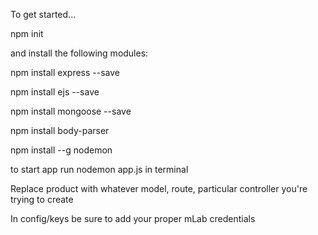 To get started...

npm init

and install the following modules:

npm install express --save

npm install ejs --save

npm install mongoose --save

npm install body-parser

npm install --g nodemon

to start app run nodemon app.js in terminal

Replace product with whatever model, route, particular controller you're trying to create

In config/keys be sure to add your proper mLab credentials
